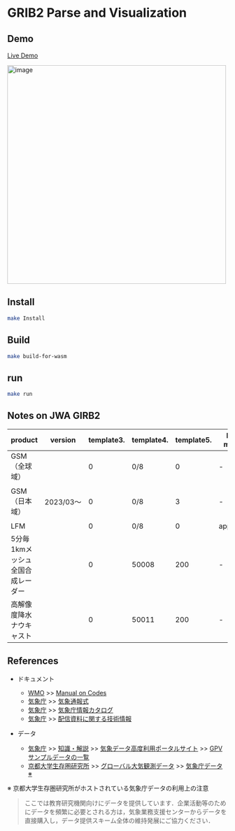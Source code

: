 # GRIB2 Parse and Visualization

## Demo

[Live Demo](https://seotaro.github.io/grib2-visualization/)

<img width="500" alt="image" src="https://user-images.githubusercontent.com/46148606/235341919-ed067400-c9c6-415c-b926-5534f29b75c3.png">

## Install

```bash
make Install
```

## Build

```bash
make build-for-wasm
```

## run

```bash
make run
```

## Notes on JWA GIRB2

|  product  |  version |  template3.  |  template4.  |  template5.  |  Bit map  | template7.  | Packing  |
| ---- | ----  | ---- | ---- | ---- | ---- | ---- | ---- |
|  GSM（全球域）  |      |  0  |  0/8  |  0  |  -   | 0  | simple  |
|  GSM（日本域）  |  2023/03〜    |  0  |  0/8  |  3  |  -   | 3  | complex packing and spatial differencing  |
|  LFM  |      |  0  |  0/8  |  0  |  applied   | 0  | simple  |
|  5分毎1kmメッシュ全国合成レーダー  |      |  0  |  50008  |  200  |  -  | 200  | run length  |
|  高解像度降水ナウキャスト  |      |  0  |  50011  |  200  |  -  | 200  | run length  |

## References

- ドキュメント
  - [WMO](https://public.wmo.int/) >> [Manual on Codes](https://library.wmo.int/index.php?lvl=notice_display&id=10684#.ZEsjTOxBz0p)
  - [気象庁](https://www.jma.go.jp/jma/index.html) >> [気象通報式](https://www.jma.go.jp/jma/kishou/books/tsuhoshiki/tsuhoshiki.html)
  - [気象庁](https://www.jma.go.jp/jma/index.html) >> [気象庁情報カタログ](https://www.data.jma.go.jp/add/suishin/catalogue/catalogue.html)
  - [気象庁](https://www.jma.go.jp/jma/index.html) >> [配信資料に関する技術情報](https://www.data.jma.go.jp/add/suishin/cgi-bin/jyouhou/jyouhou.cgi)

- データ
  - [気象庁](https://www.jma.go.jp/jma/index.html) >> [知識・解説](https://www.jma.go.jp/jma/menu/menuknowledge.html) >> [気象データ高度利用ポータルサイト](https://www.data.jma.go.jp/developer/index.html) >> [GPVサンプルデータの一覧](https://www.data.jma.go.jp/developer/gpv_sample.html)
  - [京都大学生存圏研究所](http://database.rish.kyoto-u.ac.jp/) >> [グローバル大気観測データ](http://database.rish.kyoto-u.ac.jp/arch/glob-atmos/) >> [気象庁データ ※](http://database.rish.kyoto-u.ac.jp/arch/jmadata/gpv-original.html)

※ 京都大学生存圏研究所がホストされている気象庁データの利用上の注意
> ここでは教育研究機関向けにデータを提供しています．企業活動等のためにデータを頻繁に必要とされる方は，気象業務支援センターからデータを直接購入し，データ提供スキーム全体の維持発展にご協力ください．
